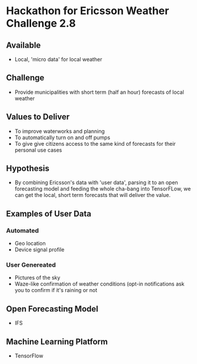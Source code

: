 # Hackathon for Ericsson Weather Challenge 2.8

## Available

- Local, 'micro data' for local weather

## Challenge

- Provide municipalities with short term (half an hour) forecasts of local weather

## Values to Deliver
- To improve waterworks and planning
- To automatically turn on and off pumps
- To give give citizens access to the same kind of forecasts for their personal use cases

## Hypothesis
- By combining Ericsson's data with 'user data', parsing it to an open forecasting model and feeding the whole cha-bang into TensorFLow, we can get the local, short term forecasts that will deliver the value.

## Examples of User Data

### Automated
- Geo location
- Device signal profile

### User Genereated
- Pictures of the sky
- Waze-like confirmation of weather conditions (opt-in notifications ask you to confirm if it's raining or not

## Open Forecasting Model
- IFS

## Machine Learning Platform
- TensorFlow
